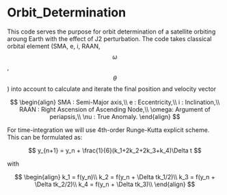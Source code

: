 # Orbit_Determination

This code serves the purpose for orbit determination of a satellite orbiting aroung Earth with the effect of J2 perturbation. 
The code takes classical orbital element (SMA, e, i, RAAN, $$\omega$$, $$\theta$$) into account to calculate and iterate the final position and velocity vector

$$
\begin{align}
    SMA  : Semi-Major axis,\\
    e    : Eccentricity,\\
    i    : Inclination,\\
    RAAN : Right Ascension of Ascending Node,\\
    \omega: Argument of periapsis,\\
    \nu : True Anomaly.
\end{align}
$$





For time-integration we will use 4th-order Runge-Kutta explicit scheme. This can be formulated as:

$$
y_{n+1} = y_n + \frac{1}{6}(k_1+2k_2+2k_3+k_4)\Delta t
$$

with 

$$
\begin{align}
    k_1 = f(y_n)\\
    k_2 = f(y_n + \Delta tk_1/2)\\
    k_3 = f(y_n + \Delta tk_2/2)\\
    k_4 = f(y_n + \Delta tk_3)\\
\end{align}
$$
